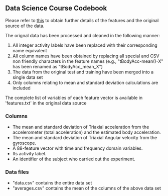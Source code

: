 ## Data Science Course Codebook
Please refer to [this](http://archive.ics.uci.edu/ml/datasets/Human+Activity+Recognition+Using+Smartphones) to obtain further details of the features and the original source of the data.

The orignal data has been processed and cleaned in the following manner:
  1. All integer activity labels have been replaced with their corresponding name equivalent
  2. All column names have been obtained by replacing all special and CSV non friendly characters in the feature names (e.g., "tBodyAcc-mean()-X" has been renamed as "tBodyAcc_mean_X")
  3. The data from the original test and training have been merged into a single data set
  4. Only columns relating to mean and standard deviation calculations are included
  
The complete list of variables of each feature vector is available in 'features.txt' in the original data source

### Columns
- The mean and standard deviation of Triaxial acceleration from the accelerometer (total acceleration) and the estimated body acceleration.
- The mean and standard deviation of Triaxial Angular velocity from the gyroscope. 
- A 88-feature vector with time and frequency domain variables. 
- Its activity label. 
- An identifier of the subject who carried out the experiment.

### Data files
- "data.csv" contains the entire data set
- "averages.csv" contains the mean of the columns of the above data set